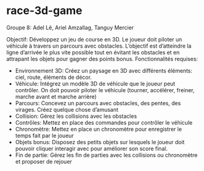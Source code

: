 # race-3d-game
Groupe 8: Adel Lê, Ariel Amzallag, Tanguy Mercier

Objectif: Développez un jeu de course en 3D. Le joueur doit piloter un
véhicule à travers un parcours avec obstacles. L’objectif est d’atteindre
la ligne d’arrivée le plus vite possible tout en évitant les obstacles et en
attrapant les objets pour gagner des points bonus.
Fonctionnalités requises:
- Environnement 3D: Créez un paysage en 3D avec différents éléments: ciel,
route, éléments de décor.
- Véhicule: Intégrez un modèle 3D de véhicule que le joueur peut contrôler. On
doit pouvoir piloter le véhicule (tourner, accélérer, freiner, marche avant et
marche arrière)
- Parcours: Concevez un parcours avec obstacles, des pentes, des virages.
Créez quelque chose d’amusant
- Collision: Gérez les collisions avec les obstacles
- Contrôles: Mettez en place des commandes pour contrôler le véhicule
- Chronomètre: Mettez en place un chronomètre pour enregistrer le temps fait
par le joueur
- Objets bonus: Disposez des petits objets sur lesquels le joueur doit pouvoir
cliquer interagir avec pour améliorer son score final.
- Fin de partie: Gérez les fin de parties avec les collisions ou chronomètre et
proposer de rejouer

